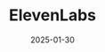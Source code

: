 ---  
layout: startup_page  
title: "ElevenLabs"  
id: "elevenlabs.io"  
permalink: "/elevenlabselevenlabs.io01302025/"  
website: "https://elevenlabs.io"  
funding_round: "Series C"  
funding_amount: "$180M"  
investors: "a16z, ICONIQ Growth, NEA, World Innovation Lab (WiL), Valor, Endeavor Catalyst Fund, Lunate, Sequoia Capital, Salesforce Ventures, Smash Capital, SV Angel, NFDG, BroadLight Capital, Deutsche Telekom, LG Technology Ventures, HubSpot Ventures, NTT DOCOMO Ventures, RingCentral Ventures"  
about: "ElevenLabs is an AI audio startup focused on building expressive and controllable audio AI models. They offer tools for creating synthetic voices and conversational AI agents, powering features for major publishers, content creators, and other tech startups. Their unique value proposition lies in the high quality and controllability of their synthetic voices, along with their focus on multimodal interactions."  
markets: "AI, Audio Technology"  
hq: "New York, New York, United States"  
founded_year: "2022"  
linkedin: "https://www.linkedin.com/company/elevenlabsio"  
twitter: "https://twitter.com/elevenlabsio"  
instagram: ""  
facebook: "https://www.facebook.com/elevenlabsio"  
crunchbase: "https://www.crunchbase.com/organization/elevenlabs"  
pitchbook: "https://pitchbook.com/profiles/company/509315-23"  

date_display: "30-Jan-2025"  
date: "2025-01-30"

# SEO Optimization  
meta_title: "ElevenLabs - Series C Funding ($180M)"  
meta_description: "ElevenLabs, ElevenLabs is an AI audio startup focused on building expressive and controllable audio AI models. They offer tools for creating synthetic voices and ..."  
meta_keywords: "ElevenLabs, AI, Audio Technology, Series C funding"  
canonical_url: "https://startup.projectstartups.com/elevenlabselevenlabs.io01302025/"  
---